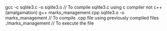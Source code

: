 gcc -c sqlite3.c -o sqlite3.o
  // To compile sqlite3.c using c compiler not c++ (amalgamation)
g++ marks_management.cpp sqlite3.o -o marks_management
  // To compile .cpp file using previously compiled files
./marks_management
  // To execute the file
